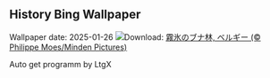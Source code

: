 ## History Bing Wallpaper
Wallpaper date: 2025-01-26
![](https://www.bing.com/th?id=OHR.FrostedBeech_JA-JP4239876315_UHD.jpg&w=1000)Download: [霧氷のブナ林, ベルギー (© Philippe Moes/Minden Pictures)](https://www.bing.com/th?id=OHR.FrostedBeech_JA-JP4239876315_UHD.jpg)

Auto get programm by LtgX
